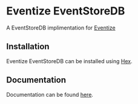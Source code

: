 # Eventize EventStoreDB

A EventStoreDB implimentation for [Eventize](https://hex.pm/packages/eventize)

## Installation

Eventize EventStoreDB can be installed using [Hex](https://hex.pm/packages/eventize_eventstore_eventstoredb).

## Documentation

Documentation can be found [here](https://hexdocs.pm/eventize_eventstore_eventstoredb).

